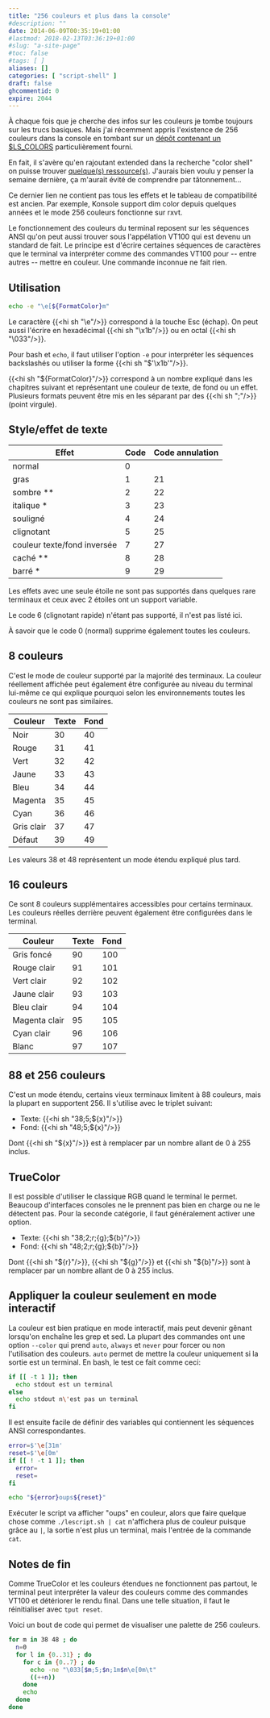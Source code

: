 ```yaml
---
title: "256 couleurs et plus dans la console"
#description: ""
date: 2014-06-09T00:35:19+01:00
#lastmod: 2018-02-13T03:36:19+01:00
#slug: "a-site-page"
#toc: false
#tags: [ ]
aliases: []
categories: [ "script-shell" ]
draft: false
ghcommentid: 0
expire: 2044
---
```


À chaque fois que je cherche des infos sur les couleurs je tombe toujours sur les trucs basiques. Mais j'ai récemment appris l'existence de 256 couleurs dans la console en tombant sur un [dépôt contenant un $LS_COLORS](https://github.com/trapd00r/LS_COLORS) particulièrement fourni.

En fait, il s'avère qu'en rajoutant extended dans la recherche "color shell" on puisse trouver [quelque(s) ressource(s)](http://misc.flogisoft.com/bash/tip_colors_and_formatting). J'aurais bien voulu y penser la semaine dernière, ça m'aurait évité de comprendre par tâtonnement...

Ce dernier lien ne contient pas tous les effets et le tableau de compatibilité est ancien. Par exemple, Konsole support dim color depuis quelques années et le mode 256 couleurs fonctionne sur rxvt.

Le fonctionnement des couleurs du terminal reposent sur les séquences ANSI qu'on peut aussi trouver sous l'appélation VT100 qui est devenu un standard de fait. Le principe est d'écrire certaines séquences de caractères que le terminal va interpréter comme des commandes VT100 pour -- entre autres -- mettre en couleur. Une commande inconnue ne fait rien.


## Utilisation

```bash
echo -e "\e[${FormatColor}m"
```

Le caractère {{<hi sh "\e"/>}} correspond à la touche Esc (échap). On peut aussi l'écrire en hexadécimal {{<hi sh "\x1b"/>}} ou en octal {{<hi sh "\033"/>}}.

Pour bash et `echo`, il faut utiliser l'option `-e` pour interpréter les séquences backslashés ou utiliser la forme {{<hi sh "$'\x1b'"/>}}.

{{<hi sh "${FormatColor}"/>}} correspond à un nombre expliqué dans les chapitres suivant et représentant une couleur de texte, de fond ou un effet. Plusieurs formats peuvent être mis en les séparant par des {{<hi sh ";"/>}} (point virgule).


## Style/effet de texte

Effet                       | Code | Code annulation
----------------------------|------|----------------
normal                      | 0    |
gras                        | 1    | 21
sombre **                   | 2    | 22
italique *                  | 3    | 23
souligné                    | 4    | 24
clignotant                  | 5    | 25
couleur texte/fond inversée | 7    | 27
caché **                    | 8    | 28
barré *                     | 9    | 29

Les effets avec une seule étoile ne sont pas supportés dans quelques rare terminaux et ceux avec 2 étoiles ont un support variable.

Le code 6 (clignotant rapide) n'étant pas supporté, il n'est pas listé ici.

À savoir que le code 0 (normal) supprime également toutes les couleurs.


## 8 couleurs

C'est le mode de couleur supporté par la majorité des terminaux. La couleur réellement affichée peut également être configurée au niveau du terminal lui-même ce qui explique pourquoi selon les environnements toutes les couleurs ne sont pas similaires.

Couleur     | Texte | Fond
------------|-------|-----
Noir        | 30    | 40
Rouge       | 31    | 41
Vert        | 32    | 42
Jaune       | 33    | 43
Bleu        | 34    | 44
Magenta     | 35    | 45
Cyan        | 36    | 46
Gris clair  | 37    | 47
Défaut      | 39    | 49

Les valeurs 38 et 48 représentent un mode étendu expliqué plus tard.


## 16 couleurs

Ce sont 8 couleurs supplémentaires accessibles pour certains terminaux. Les couleurs réelles derrière peuvent également être configurées dans le terminal.

Couleur       | Texte | Fond
--------------|-------|-----
Gris foncé    | 90    | 100
Rouge clair   | 91    | 101
Vert clair    | 92    | 102
Jaune clair   | 93    | 103
Bleu clair    | 94    | 104
Magenta clair | 95    | 105
Cyan clair    | 96    | 106
Blanc         | 97    | 107


## 88 et 256 couleurs

C'est un mode étendu, certains vieux terminaux limitent à 88 couleurs, mais la plupart en supportent 256. Il s'utilise avec le triplet suivant:

- Texte: {{<hi sh "38;5;${x}"/>}}
- Fond: {{<hi sh "48;5;${x}"/>}}

Dont {{<hi sh "${x}"/>}} est à remplacer par un nombre allant de 0 à 255 inclus.


## TrueColor

Il est possible d'utiliser le classique RGB quand le terminal le permet. Beaucoup d'interfaces consoles ne le prennent pas bien en charge ou ne le détectent pas. Pour la seconde catégorie, il faut généralement activer une option.

- Texte: {{<hi sh "38;2;${r};${g};${b}"/>}}
- Fond: {{<hi sh "48;2;${r};${g};${b}"/>}}

Dont {{<hi sh "${r}"/>}}, {{<hi sh "${g}"/>}} et {{<hi sh "${b}"/>}} sont à remplacer par un nombre allant de 0 à 255 inclus.


## Appliquer la couleur seulement en mode interactif

La couleur est bien pratique en mode interactif, mais peut devenir gênant lorsqu'on enchaîne les grep et sed. La plupart des commandes ont une option `--color` qui prend `auto`, `always` et `never` pour forcer ou non l'utilisation des couleurs. `auto` permet de mettre la couleur uniquement si la sortie est un terminal. En bash, le test ce fait comme ceci:

```bash
if [[ -t 1 ]]; then
  echo stdout est un terminal
else
  echo stdout n\'est pas un terminal
fi
```

Il est ensuite facile de définir des variables qui contiennent les séquences ANSI correspondantes.

```bash
error=$'\e[31m'
reset=$'\e[0m'
if [[ ! -t 1 ]]; then
  error=
  reset=
fi

echo "${error}oups${reset}"
```

Exécuter le script va afficher "oups" en couleur, alors que faire quelque chose comme `./lescript.sh | cat` n'affichera plus de couleur puisque grâce au `|`, la sortie n'est plus un terminal, mais l'entrée de la commande `cat`.


## Notes de fin

Comme TrueColor et les couleurs étendues ne fonctionnent pas partout, le terminal peut interpréter la valeur des couleurs comme des commandes VT100 et détériorer le rendu final. Dans une telle situation, il faut le réinitialiser avec `tput reset`.

Voici un bout de code qui permet de visualiser une palette de 256 couleurs.

```bash
for m in 38 48 ; do
  n=0
  for l in {0..31} ; do
    for c in {0..7} ; do
      echo -ne "\033[$m;5;$n;1m$n\e[0m\t"
      ((++n))
    done
    echo
  done
done
```
